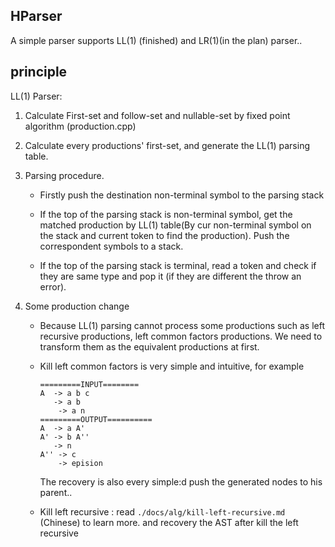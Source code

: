 ## HParser

A simple parser supports LL(1) (finished) and LR(1)(in the plan) parser..

## principle
LL(1) Parser:
1. Calculate First-set and follow-set and nullable-set by fixed point algorithm (production.cpp)

2. Calculate every productions' first-set, and generate the LL(1) parsing table.

3. Parsing procedure.
   * Firstly push the destination non-terminal symbol to the parsing stack 
   
   * If the top of the parsing stack is non-terminal symbol, get the matched production by LL(1) table(By cur non-terminal symbol on the stack and current token to find the production). Push the correspondent symbols to a stack.
   
   * If the top of the parsing stack is terminal, read a token and check if they are same type and pop it (if they are different the throw an error).
   
4. Some production change
   * Because LL(1) parsing cannot process some productions such as left recursive productions, left common factors productions. We need to transform them as the equivalent productions at first.
   
   * Kill left common factors is very simple and intuitive, for example
   
     ```
     =========INPUT========
     A	-> a b c
     	-> a b
         -> a n
     =========OUTPUT==========
     A  -> a A'
     A' -> b A''
        -> n
     A'' -> c
         -> epision
     ```
     The recovery is also every simple:d push the generated nodes to his parent.. 
    * Kill left recursive : read `./docs/alg/kill-left-recursive.md` (Chinese) to learn more. and recovery the AST after kill the left recursive 
   
     
   
     